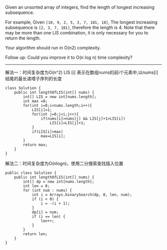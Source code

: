 Given an unsorted array of integers, find the length of longest increasing subsequence.

For example,
Given `[10, 9, 2, 5, 3, 7, 101, 18]`,
The longest increasing subsequence is `[2, 3, 7, 101]`, therefore the length is 4. Note that there may be more than one LIS combination, it is only necessary for you to return the length.

Your algorithm should run in O(n2) complexity.

Follow up: Could you improve it to O(n log n) time complexity?

---
解法一：时间复杂度为O(n^2)
LIS \[i\]  表示在数组nums的前i个元素中,以nums\[i\]结尾的最长递增子序列的长度
```
class Solution {
    public int lengthOfLIS(int[] nums) {
        int[] LIS = new int[nums.length];
        int max =0;
        for(int i=0;i<nums.length;i++){
            LIS[i]=1;
            for(int j=0;j<i;j++){
                if(nums[i]>nums[j] && LIS[j]+1>LIS[i])
                    LIS[i]=LIS[j]+1;
            }
            if(LIS[i]>max)
                max=LIS[i];
        }
        return max;
    }
}
```

解法二：时间复杂度为O(nlogn)，使用二分搜索查找插入位置

```
public class Solution {
    public int lengthOfLIS(int[] nums) {
        int[] dp = new int[nums.length];
        int len = 0;
        for (int num : nums) {
            int i = Arrays.binarySearch(dp, 0, len, num);
            if (i < 0) {
                i = -(i + 1);
            }
            dp[i] = num;
            if (i == len) {
                len++;
            }
        }
        return len;
    }
}
```